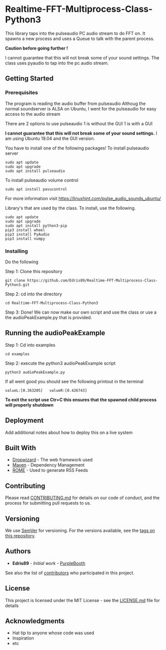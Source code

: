 # Realtime-FFT-Multiprocess-Class-Python3

This library taps into the pulseaudio PC audio stream to do FFT on. It spawns a new process and uses a Queue to talk with the parent process.


**Caution before going further !**

I cannot guarantee that this will not break some of your sound settings.
The class uses pyaudio to tap into the pc audio stream.


## Getting Started 


### Prerequisites

The program is reading the audio buffer from pulseaudio
Althoug the normal soundserver is ALSA on Ubuntu, I went for the pulseaudio for easy access to the audio stream

There are 2 options to use pulseaudio
1 is without the GUI
1 is with a GUI

**I cannot guarantee that this will not break some of your sound settings.** I am using Ubuntu 19.04 and the GUI version.

You have to install one of the following packages!
To install pulseaudio server 
```
sudo apt update
sudo apt upgrade
sudo apt install pulseaudio
```

To install pulseaudio volume control
```
sudo apt install pavucontrol
```

For more information visit https://linuxhint.com/pulse_audio_sounds_ubuntu/

Library's that are used by the class. To install, use the following.

```
sudo apt update
sudo apt upgrade
sudo apt install python3-pip 
pip3 install wheel
pip3 install PyAudio
pip3 install numpy
```

### Installing

Do the following


Step 1: Clone this repository
```
git clone https://github.com/Edris89/Realtime-FFT-Multiprocess-Class-Python3.git
```

Step 2: cd into the directory

```
cd Realtime-FFT-Multiprocess-Class-Python3
```

Step 3: Done! 
We can now make our own script and use the class or use a the audioPeakExample.py that is provided.

## Running the audioPeakExample

Step 1: Cd into examples
```
cd examples
```
Step 2: execute the python3 audioPeakExample script
```
python3 audioPeakExample.py
```

If all went good you should see the following printout in the terminal
```
valueL:[0.363205]	valueR:[0.426743]
```

**To exit the script use Ctr+C this ensures that the spawned child process will properly shutdown**


## Deployment

Add additional notes about how to deploy this on a live system

## Built With

* [Dropwizard](http://www.dropwizard.io/1.0.2/docs/) - The web framework used
* [Maven](https://maven.apache.org/) - Dependency Management
* [ROME](https://rometools.github.io/rome/) - Used to generate RSS Feeds

## Contributing

Please read [CONTRIBUTING.md](https://gist.github.com/PurpleBooth/b24679402957c63ec426) for details on our code of conduct, and the process for submitting pull requests to us.

## Versioning

We use [SemVer](http://semver.org/) for versioning. For the versions available, see the [tags on this repository](https://github.com/your/project/tags). 

## Authors

* **Edris89** - *Initial work* - [PurpleBooth](https://github.com/PurpleBooth)

See also the list of [contributors](https://github.com/your/project/contributors) who participated in this project.

## License

This project is licensed under the MIT License - see the [LICENSE.md](LICENSE.md) file for details

## Acknowledgments

* Hat tip to anyone whose code was used
* Inspiration
* etc

